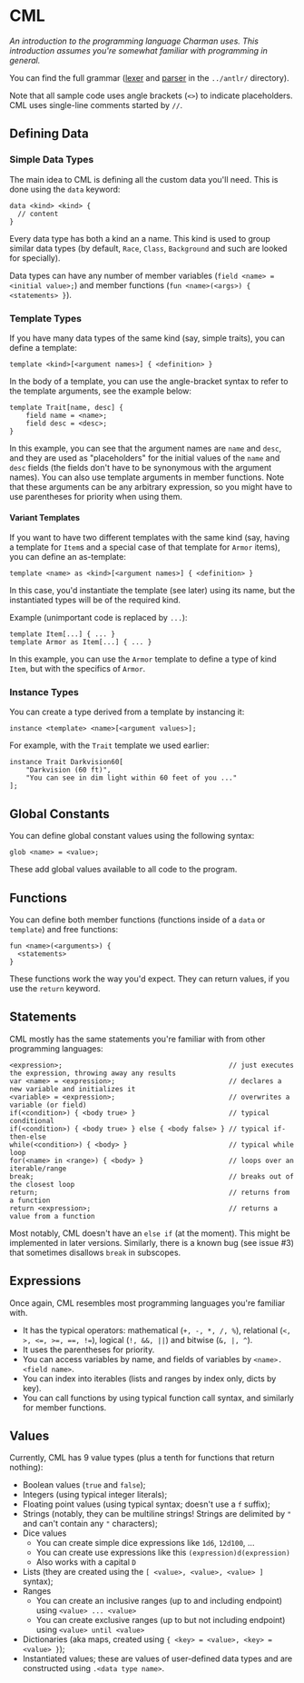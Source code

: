 # CML
*An introduction to the programming language Charman uses. This introduction assumes you're somewhat familiar with programming in general.*

You can find the full grammar ([lexer](../antlr/cmlLexer.g4) and [parser](../antlr/cmlParser.g4) in the `../antlr/` directory).

Note that all sample code uses angle brackets (`<>`) to indicate placeholders.  
CML uses single-line comments started by `//`.

## Defining Data
### Simple Data Types
The main idea to CML is defining all the custom data you'll need. This is done using the `data` keyword:
```cml
data <kind> <kind> {
  // content
}
```
Every data type has both a kind an a name. This kind is used to group similar data types (by default, `Race`, `Class`, `Background` and such are looked for specially).

Data types can have any number of member variables (`field <name> = <initial value>;`) and member functions (`fun <name>(<args>) { <statements> }`).

### Template Types
If you have many data types of the same kind (say, simple traits), you can define a template:
```cml
template <kind>[<argument names>] { <definition> }
```
In the body of a template, you can use the angle-bracket syntax to refer to the template arguments, see the example below:

```cml
template Trait[name, desc] {
    field name = <name>;
    field desc = <desc>;
}
```
In this example, you can see that the argument names are `name` and `desc`, and they are used as "placeholders" for the initial values of the `name` and `desc` fields (the fields don't have to be synonymous with the argument names). You can also use template arguments in member functions. Note that these arguments can be any arbitrary expression, so you might have to use parentheses for priority when using them.

#### Variant Templates
If you want to have two different templates with the same kind (say, having a template for `Item`s and a special case of that template for `Armor` items), you can define an as-template:
```cml
template <name> as <kind>[<argument names>] { <definition> }
```
In this case, you'd instantiate the template (see later) using its name, but the instantiated types will be of the required kind.

Example (unimportant code is replaced by `...`):
```cml
template Item[...] { ... }
template Armor as Item[...] { ... }
```
In this example, you can use the `Armor` template to define a type of kind `Item`, but with the specifics of `Armor`.

### Instance Types
You can create a type derived from a template by instancing it:
```cml
instance <template> <name>[<argument values>];
```

For example, with the `Trait` template we used earlier:
```cml
instance Trait Darkvision60[
    "Darkvision (60 ft)", 
    "You can see in dim light within 60 feet of you ..."
];
```

## Global Constants
You can define global constant values using the following syntax:
```cml
glob <name> = <value>;
```
These add global values available to all code to the program.

## Functions
You can define both member functions (functions inside of a `data` or `template`) and free functions:
```cml
fun <name>(<arguments>) {
  <statements>
}
```
These functions work the way you'd expect. They can return values, if you use the `return` keyword.

## Statements
CML mostly has the same statements you're familiar with from other programming languages:
```cml
<expression>;                                         // just executes the expression, throwing away any results
var <name> = <expression>;                            // declares a new variable and initializes it
<variable> = <expression>;                            // overwrites a variable (or field)
if(<condition>) { <body true> }                       // typical conditional
if(<condition>) { <body true> } else { <body false> } // typical if-then-else
while(<condition>) { <body> }                         // typical while loop
for(<name> in <range>) { <body> }                     // loops over an iterable/range
break;                                                // breaks out of the closest loop
return;                                               // returns from a function
return <expression>;                                  // returns a value from a function
```

Most notably, CML doesn't have an `else if` (at the moment). This might be implemented in later versions. Similarly, there is a known bug (see issue #3) that sometimes disallows `break` in subscopes.

## Expressions
Once again, CML resembles most programming languages you're familiar with. 
 - It has the typical operators: mathematical (`+, -, *, /, %`), relational (`<, >, <=, >=, ==, !=`), logical (`!, &&, ||`) and bitwise (`&, |, ^`).
 - It uses the parentheses for priority.
 - You can access variables by name, and fields of variables by `<name>.<field name>`.
 - You can index into iterables (lists and ranges by index only, dicts by key).
 - You can call functions by using typical function call syntax, and similarly for member functions.

## Values
Currently, CML has 9 value types (plus a tenth for functions that return nothing):
 - Boolean values (`true` and `false`);
 - Integers (using typical integer literals);
 - Floating point values (using typical syntax; doesn't use a `f` suffix);
 - Strings (notably, they can be multiline strings! Strings are delimited by `"` and can't contain any `"` characters);
 - Dice values
   - You can create simple dice expressions like `1d6`, `12d100`, ...
   - You can create use expressions like this `(expression)d(expression)`
   - Also works with a capital `D`
 - Lists (they are created using the `[ <value>, <value>, <value> ]` syntax);
 - Ranges
   - You can create an inclusive ranges (up to and including endpoint) using `<value> ... <value>`
   - You can create exclusive ranges (up to but not including endpoint) using `<value> until <value>`
 - Dictionaries (aka maps, created using `{ <key> = <value>, <key> = <value> }`);
 - Instantiated values; these are values of user-defined data types and are constructed using `.<data type name>`.
